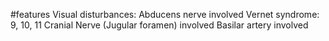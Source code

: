 #features 
	Visual disturbances: Abducens nerve involved
	Vernet syndrome: 9, 10, 11 Cranial Nerve (Jugular foramen) involved
	Basilar artery involved